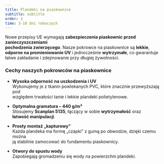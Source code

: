 ```yaml
---
title: Plandeki na piaskownice
subtitle: subtitle
order: 2
time: 3-10 dni roboczych
---
```


Nowe przepisy UE wymagają **zabezpieczenia piaskownic przed zanieczyszczeniami  
pochodzenia zwierzęcego**. Nasze pokrowce na piaskownice są **lekkie**,  
**odporne na promieniowanie UV** i jednocześnie **wytrzymałe**, co gwarantuje  
łatwe zakładanie i zdejmowanie przy długiej żywotności.

### Cechy naszych pokrowców na piaskownice

- **Wysoka odporność na uszkodzenia i UV**  
  Wykonujemy je z tkanin powlekanych PVC, które znacznie przewyższają pod  
  względem trwałości tanie i lekkie plandeki polietylenowe.

- **Optymalna gramatura – 440 g/m²**  
  Stosujemy **Scanplan 5135**, łączący w sobie **wytrzymałość** oraz  
  **łatwość manipulacji**.

- **Prosty montaż „kapturowy”**  
  Każda plandeka ma formę „czapki” z gumą po obwodzie, dzięki czemu można  
  ją stabilnie zamocować do fundamentu piaskownicy.

- **Otwory do spustu wody**  
  Zapobiegają gromadzeniu się wody na powierzchni plandeki.
